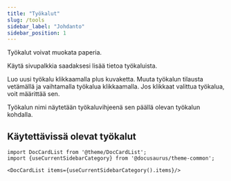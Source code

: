 ```yaml
---
title: "Työkalut"
slug: /tools
sidebar_label: "Johdanto"
sidebar_position: 1
---
```



Työkalut voivat muokata paperia.

Käytä sivupalkkia saadaksesi lisää tietoa työkaluista.

Luo uusi työkalu klikkaamalla plus kuvaketta. Muuta työkalun tilausta vetämällä ja vaihtamalla työkalua klikkaamalla. Jos klikkaat valittua työkalua, voit määrittää sen.

Työkalun nimi näytetään työkaluvihjeenä sen päällä olevan työkalun kohdalla.

## Käytettävissä olevat työkalut

```mdx-code-block
import DocCardList from '@theme/DocCardList';
import {useCurrentSidebarCategory} from '@docusaurus/theme-common';

<DocCardList items={useCurrentSidebarCategory().items}/>
```
